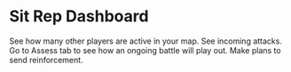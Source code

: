 # Sit Rep Dashboard

See how many other players are active in your map.
See incoming attacks.
Go to Assess tab to see how an ongoing battle will play out. Make plans to send reinforcement.


